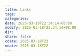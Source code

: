```yaml
---
title: Links
tags: 
categories: 
date: 2025-03-18T22:34:14+08:00
modify: 2025-03-18T22:34:14+08:00
dir: 
share: false
cdate: 2025-03-18T22
mdate: 2025-03-18T22
---
```

